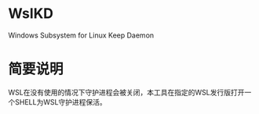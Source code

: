 # WslKD

Windows Subsystem for Linux Keep Daemon

# 简要说明

WSL在没有使用的情况下守护进程会被关闭，本工具在指定的WSL发行版打开一个SHELL为WSL守护进程保活。

